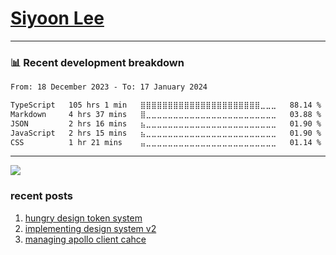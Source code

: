 # [Siyoon Lee](https://github.com/Lee-Si-Yoon#Lee-Si-Yoon)


---
### 📊 Recent development breakdown
<!--START_SECTION:waka-->

```txt
From: 18 December 2023 - To: 17 January 2024

TypeScript   105 hrs 1 min   ⣿⣿⣿⣿⣿⣿⣿⣿⣿⣿⣿⣿⣿⣿⣿⣿⣿⣿⣿⣿⣿⣿⣀⣀⣀   88.14 %
Markdown     4 hrs 37 mins   ⣿⣀⣀⣀⣀⣀⣀⣀⣀⣀⣀⣀⣀⣀⣀⣀⣀⣀⣀⣀⣀⣀⣀⣀⣀   03.88 %
JSON         2 hrs 16 mins   ⣦⣀⣀⣀⣀⣀⣀⣀⣀⣀⣀⣀⣀⣀⣀⣀⣀⣀⣀⣀⣀⣀⣀⣀⣀   01.90 %
JavaScript   2 hrs 15 mins   ⣦⣀⣀⣀⣀⣀⣀⣀⣀⣀⣀⣀⣀⣀⣀⣀⣀⣀⣀⣀⣀⣀⣀⣀⣀   01.90 %
CSS          1 hr 21 mins    ⣤⣀⣀⣀⣀⣀⣀⣀⣀⣀⣀⣀⣀⣀⣀⣀⣀⣀⣀⣀⣀⣀⣀⣀⣀   01.14 %
```

<!--END_SECTION:waka-->
---
<!-- from https://github.com/rzashakeri/beautify-github-profile -->
![](https://komarev.com/ghpvc/?username=Lee-Si-Yoon&color=lightgrey)

<!-- from https://github.com/anuraghazra/github-readme-stats -->
<!--
![Top Langs](https://github-readme-stats.vercel.app/api/top-langs/?username=Lee-Si-Yoon&layout=compact) -->


### recent posts

1. [hungry design token system](https://lee-si-yoon.github.io/blog/hungry-design-token-system)
2. [implementing design system v2](https://lee-si-yoon.github.io/blog/implementing-design-system)
3. [managing apollo client cahce](https://lee-si-yoon.github.io/blog/apollo-cache)
